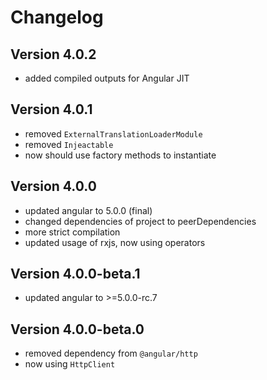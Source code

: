 # Changelog

## Version 4.0.2
 - added compiled outputs for Angular JIT

## Version 4.0.1
 - removed `ExternalTranslationLoaderModule`
 - removed `Injeactable`
 - now should use factory methods to instantiate

## Version 4.0.0
 - updated angular to 5.0.0 (final)
 - changed dependencies of project to peerDependencies
 - more strict compilation
 - updated usage of rxjs, now using operators

## Version 4.0.0-beta.1
 - updated angular to >=5.0.0-rc.7

## Version 4.0.0-beta.0
 - removed dependency from `@angular/http`
 - now using `HttpClient`